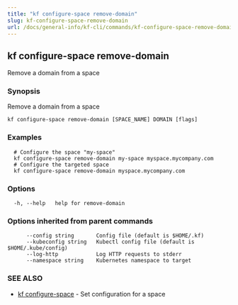 ```yaml
---
title: "kf configure-space remove-domain"
slug: kf-configure-space-remove-domain
url: /docs/general-info/kf-cli/commands/kf-configure-space-remove-domain/
---
```

## kf configure-space remove-domain

Remove a domain from a space

### Synopsis

Remove a domain from a space

```
kf configure-space remove-domain [SPACE_NAME] DOMAIN [flags]
```

### Examples

```
  # Configure the space "my-space"
  kf configure-space remove-domain my-space myspace.mycompany.com
  # Configure the targeted space
  kf configure-space remove-domain myspace.mycompany.com
```

### Options

```
  -h, --help   help for remove-domain
```

### Options inherited from parent commands

```
      --config string       Config file (default is $HOME/.kf)
      --kubeconfig string   Kubectl config file (default is $HOME/.kube/config)
      --log-http            Log HTTP requests to stderr
      --namespace string    Kubernetes namespace to target
```

### SEE ALSO

* [kf configure-space](/docs/general-info/kf-cli/commands/kf-configure-space/)	 - Set configuration for a space

